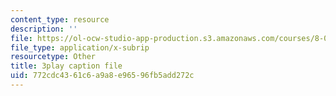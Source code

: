```yaml
---
content_type: resource
description: ''
file: https://ol-ocw-studio-app-production.s3.amazonaws.com/courses/8-01sc-classical-mechanics-fall-2016/772cdc4361c6a9a8e96596fb5add272c_XeTsZhYHY_E.srt
file_type: application/x-subrip
resourcetype: Other
title: 3play caption file
uid: 772cdc43-61c6-a9a8-e965-96fb5add272c
---
```

